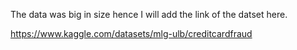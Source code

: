 The data was big in size hence I will add the link of the datset here. 

https://www.kaggle.com/datasets/mlg-ulb/creditcardfraud
